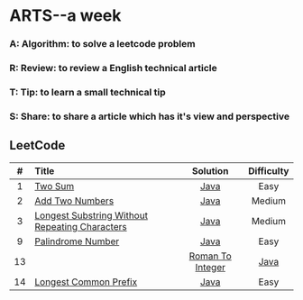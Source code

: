 # ARTS--a week
### A: Algorithm:  to solve a leetcode problem
### R: Review: to review a English technical article
### T: Tip: to learn a small technical tip
### S: Share: to share a article which has it's view and perspective

## LeetCode

| #  | Title | Solution | Difficulty|
|:--:|:-----|:--------:|:---------:|
|1|[Two Sum](https://leetcode.com/problems/two-sum/description/)|[Java](./src/twoSum/TwoSum.java)|Easy|
|2|[Add Two Numbers](https://leetcode.com/problems/add-two-numbers/description/)|[Java](./src/addTwoNumbers/AddTwoNumbers.java)|Medium|
|3|[Longest Substring Without Repeating Characters](https://leetcode.com/problems/longest-substring-without-repeating-characters/description/)|[Java](src/longestSubstring/LongestSubstring.java)|Medium|
|9|[Palindrome Number](https://leetcode.com/problems/palindrome-number/description/)|[Java](./src/palindromeNumber/PalindromeNumber.java)|Easy|
|13||[Roman To Integer](https://leetcode.com/problems/roman-to-integer/description/)|[Java](src/romanToInteger/RomanToInteger.java)|Easy|
|14|[Longest Common Prefix](https://leetcode.com/problems/longest-common-prefix/description/)|[Java](./src/longestCommonPrefix/LongestCommonPrefix.java)|Easy|

